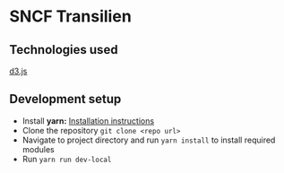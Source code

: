 # SNCF Transilien 

## Technologies used
[d3.js](https://d3js.org/)

## Development setup
* Install **yarn:** [Installation instructions](https://yarnpkg.com/en/docs/install)  
* Clone the repository ```git clone <repo url>```
* Navigate to project directory and run ```yarn install``` to install required modules
* Run ```yarn run dev-local```